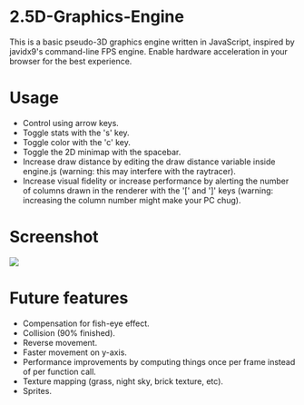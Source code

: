 # 2.5D-Graphics-Engine

This is a basic pseudo-3D graphics engine written in JavaScript, inspired by javidx9's command-line FPS engine. Enable hardware acceleration in your browser for the best experience.

# Usage
- Control using arrow keys.
- Toggle stats with the 's' key.
- Toggle color with the 'c' key.
- Toggle the 2D minimap with the spacebar.
- Increase draw distance by editing the draw distance variable inside engine.js (warning: this may interfere with the raytracer).
- Increase visual fidelity or increase performance by alerting the number of columns drawn in the renderer with the '[' and ']' keys (warning: increasing the column number might make your PC chug).

# Screenshot

<img src="https://github.com/jm11116/2.5D-Game-Engine/blob/main/screenshots/Screen%20Shot%202021-11-02%20at%202.43.15%20PM.jpeg" style="max-width:650px"/>

# Future features
- Compensation for fish-eye effect.
- Collision (90% finished).
- Reverse movement.
- Faster movement on y-axis.
- Performance improvements by computing things once per frame instead of per function call.
- Texture mapping (grass, night sky, brick texture, etc).
- Sprites.
